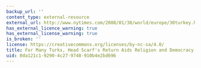 ```yaml
---
backup_url: ''
content_type: external-resource
external_url: http://www.nytimes.com/2008/01/30/world/europe/30turkey.html
has_external_licence_warning: true
has_external_license_warning: true
is_broken: ''
license: https://creativecommons.org/licenses/by-nc-sa/4.0/
title: For Many Turks, Head Scarf's Return Aids Religion and Democracy
uid: 0da121c1-9290-4c27-9748-910b4e2bd696
---
```


